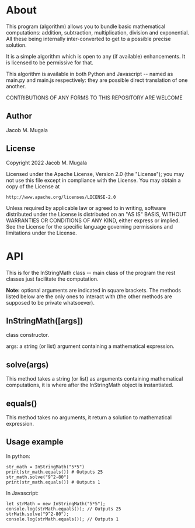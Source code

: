 # About
This program  (algorithm) allows you to bundle basic mathematical computations: addition, subtraction, multiplication, division and exponential. All these being internally inter-converted to get to a possible precise solution.

It is a simple algorithm which is open to any  (if available) enhancements. It is licensed to be permissive for that.

This algorithm is available in both Python and Javascript -- named as main.py and main.js respectively: they are possible direct translation of one another.

CONTRIBUTIONS OF ANY FORMS TO THIS REPOSITORY ARE WELCOME

## Author
Jacob M. Mugala

## License
Copyright 2022 Jacob M. Mugala

Licensed under the Apache License, Version 2.0 (the "License");
you may not use this file except in compliance with the License.
You may obtain a copy of the License at

    http://www.apache.org/licenses/LICENSE-2.0

Unless required by applicable law or agreed to in writing, software
distributed under the License is distributed on an "AS IS" BASIS,
WITHOUT WARRANTIES OR CONDITIONS OF ANY KIND, either express or implied.
See the License for the specific language governing permissions and
limitations under the License.

# API
This is for the InStringMath class -- main class of the program the rest classes just facilitate the computation.

__Note:__ optional arguments are indicated in square brackets. The methods listed below are the only ones to interact with (the other methods are supposed to be private whatsoever).

## InStringMath([args])
class constructor.

args: a string (or list) argument containing a mathematical expression.

## solve(args)
This method takes a string (or list) as arguments containing mathematical computations, it is where after the InStringMath object is instantiated.

## equals()
This method takes no arguments, it return a solution to mathematical expression.

## Usage example
In python:

    str_math = InStringMath("5*5")
    print(str_math.equals()) # Outputs 25
    str_math.solve("9^2-80")
    print(str_math.equals()) # Outputs 1

In Javascript:

    let strMath = new InStringMath("5*5");
    console.log(strMath.equals()); // Outputs 25
    strMath.solve("9^2-80");
    console.log(strMath.equals()); // Outputs 1
